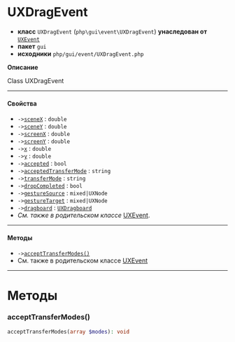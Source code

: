 # UXDragEvent

- **класс** `UXDragEvent` (`php\gui\event\UXDragEvent`) **унаследован от** [`UXEvent`](https://github.com/jphp-compiler/jphp/blob/master/exts/jphp-gui-ext/api-docs/classes/php/gui/event/UXEvent.ru.md)
- **пакет** `gui`
- **исходники** `php/gui/event/UXDragEvent.php`

**Описание**

Class UXDragEvent

---

#### Свойства

- `->`[`sceneX`](#prop-scenex) : `double`
- `->`[`sceneY`](#prop-sceney) : `double`
- `->`[`screenX`](#prop-screenx) : `double`
- `->`[`screenY`](#prop-screeny) : `double`
- `->`[`x`](#prop-x) : `double`
- `->`[`y`](#prop-y) : `double`
- `->`[`accepted`](#prop-accepted) : `bool`
- `->`[`acceptedTransferMode`](#prop-acceptedtransfermode) : `string`
- `->`[`transferMode`](#prop-transfermode) : `string`
- `->`[`dropCompleted`](#prop-dropcompleted) : `bool`
- `->`[`gestureSource`](#prop-gesturesource) : `mixed|UXNode`
- `->`[`gestureTarget`](#prop-gesturetarget) : `mixed|UXNode`
- `->`[`dragboard`](#prop-dragboard) : [`UXDragboard`](https://github.com/jphp-compiler/jphp/blob/master/exts/jphp-gui-ext/api-docs/classes/php/gui/UXDragboard.ru.md)
- *См. также в родительском классе* [UXEvent](https://github.com/jphp-compiler/jphp/blob/master/exts/jphp-gui-ext/api-docs/classes/php/gui/event/UXEvent.ru.md).

---

#### Методы

- `->`[`acceptTransferModes()`](#method-accepttransfermodes)
- См. также в родительском классе [UXEvent](https://github.com/jphp-compiler/jphp/blob/master/exts/jphp-gui-ext/api-docs/classes/php/gui/event/UXEvent.ru.md)

---
# Методы

<a name="method-accepttransfermodes"></a>

### acceptTransferModes()
```php
acceptTransferModes(array $modes): void
```